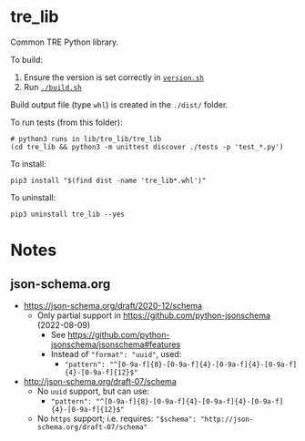# tre_lib

Common TRE Python library.

To build:

1. Ensure the version is set correctly in [`version.sh`](./version.sh)
2. Run [`./build.sh`](./build.sh)

Build output file (type `whl`) is created in the `./dist/` folder.

To run tests (from this folder):

```
# python3 runs in lib/tre_lib/tre_lib
(cd tre_lib && python3 -m unittest discover ./tests -p 'test_*.py')
```

To install:

```
pip3 install "$(find dist -name 'tre_lib*.whl')"
```

To uninstall:

```
pip3 uninstall tre_lib --yes
```

# Notes

## json-schema.org

* https://json-schema.org/draft/2020-12/schema
  * Only partial support in https://github.com/python-jsonschema (2022-08-09)
    * See https://github.com/python-jsonschema/jsonschema#features
    * Instead of `"format": "uuid"`, used:
      * `"pattern": "^[0-9a-f]{8}-[0-9a-f]{4}-[0-9a-f]{4}-[0-9a-f]{4}-[0-9a-f]{12}$"`
* http://json-schema.org/draft-07/schema
  * No `uuid` support, but can use:
    * `"pattern": "^[0-9a-f]{8}-[0-9a-f]{4}-[0-9a-f]{4}-[0-9a-f]{4}-[0-9a-f]{12}$"`
  * No `https` support; i.e. requires: `"$schema": "http://json-schema.org/draft-07/schema"`
